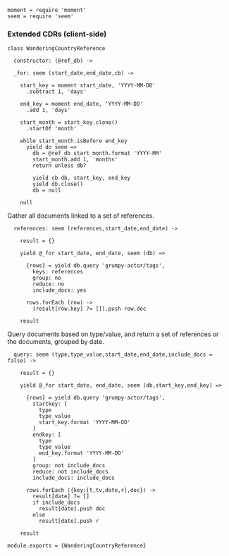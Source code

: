     moment = require 'moment'
    seem = require 'seem'

### Extended CDRs (client-side)

    class WanderingCountryReference

      constructor: (@ref_db) ->

      _for: seem (start_date,end_date,cb) ->

        start_key = moment start_date, 'YYYY-MM-DD'
          .subtract 1, 'days'

        end_key = moment end_date, 'YYYY-MM-DD'
          .add 1, 'days'

        start_month = start_key.clone()
          .startOf 'month'

        while start_month.isBefore end_key
          yield do seem =>
            db = @ref_db start_month.format 'YYYY-MM'
            start_month.add 1, 'months'
            return unless db?

            yield cb db, start_key, end_key
            yield db.close()
            db = null

        null

Gather all documents linked to a set of references.

      references: seem (references,start_date,end_date) ->

        result = {}

        yield @_for start_date, end_date, seem (db) =>

          {rows} = yield db.query 'grumpy-actor/tags',
            keys: references
            group: no
            reduce: no
            include_docs: yes

          rows.forEach (row) ->
            (result[row.key] ?= []).push row.doc

        result

Query documents based on type/value, and return a set of references or the documents, grouped by date.

      query: seem (type,type_value,start_date,end_date,include_docs = false) ->

        result = {}

        yield @_for start_date, end_date, seem (db,start_key,end_key) =>

          {rows} = yield db.query 'grumpy-actor/tags',
            startkey: [
              type
              type_value
              start_key.format 'YYYY-MM-DD'
            ]
            endkey: [
              type
              type_value
              end_key.format 'YYYY-MM-DD'
            ]
            group: not include_docs
            reduce: not include_docs
            include_docs: include_docs

          rows.forEach ({key:[t,tv,date,r],doc}) ->
            result[date] ?= []
            if include_docs
              result[date].push doc
            else
              result[date].push r

        result

    module.exports = {WanderingCountryReference}
